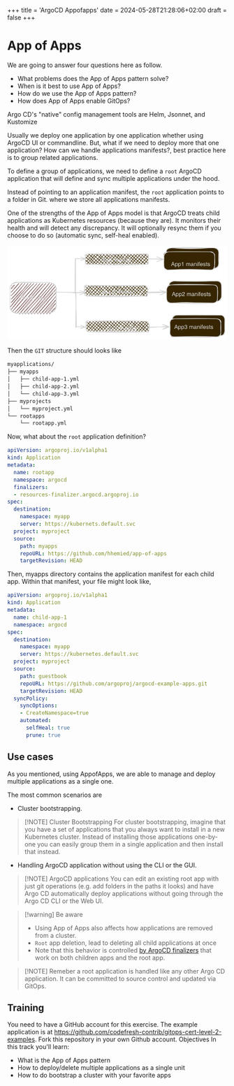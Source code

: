 +++
title = 'ArgoCD Appofapps'
date = 2024-05-28T21:28:06+02:00
draft = false
+++

# App of Apps
We are going to answer four questions here as follow.
- What problems does the App of Apps pattern solve?
- When is it best to use App of Apps?
- How do we use the App of Apps pattern?
- How does App of Apps enable GitOps?

Argo CD's "native" config management tools are Helm, Jsonnet, and Kustomize

Usually we deploy one application by one application whether using ArgoCD UI or commandline.
But, what if we need to deploy more that one application? How can we handle applications manifests?, best practice here is to group related applications.

To define a group of applications, we need to define a `root` ArgoCD application that will define and sync multiple applications under the hood.

Instead of pointing to an application manifest, the `root` application points to a folder in Git. where we store all applications manifests.

One of the strengths of the App of Apps model is that ArgoCD treats child applications as Kubernetes resources (because they are). It monitors their health and will detect any discrepancy. It will optionally resync them if you choose to do so (automatic sync, self-heal enabled).

![appofapps](../../static/images/appofapps-diagram.png)

Then the `GIT` structure should looks like 
```bash
myapplications/
├── myapps
│   ├── child-app-1.yml
│   ├── child-app-2.yml
│   └── child-app-3.yml
├── myprojects
│   └── myproject.yml
└── rootapps
    └── rootapp.yml
```

Now, what about the `root` application definition?

```yaml
apiVersion: argoproj.io/v1alpha1
kind: Application
metadata:
  name: rootapp
  namespace: argocd
  finalizers:
  - resources-finalizer.argocd.argoproj.io
spec:
  destination:
    namespace: myapp
    server: https://kubernets.default.svc
  project: myproject
  source:
    path: myapps
    repoURL: https://github.com/hhemied/app-of-apps
    targetRevision: HEAD
```

Then, myapps directory contains the application manifest for each child app. Within that manifest, your file might look like, 

```yaml
apiVersion: argoproj.io/v1alpha1
kind: Application
metadata:
  name: child-app-1
  namespace: argocd
spec:
  destination:
    namespace: myapp
    server: https://kubernetes.default.svc
  project: myproject
  source:
    path: guestbook
    repoURL: https://github.com/argoproj/argocd-example-apps.git
    targetRevision: HEAD
  syncPolicy:
    syncOptions:
    - CreateNamespace=true
    automated:
      selfHeal: true
      prune: true
```

## Use cases
As you mentioned, using AppofApps, we are able to manage and deploy multiple applications as a single one.

The most common scenarios are
- Cluster bootstrapping.

> [!NOTE] Cluster Bootstrapping
> For cluster bootstrapping, imagine that you have a set of applications that you always want to install in a new Kubernetes cluster. Instead of installing those applications one-by-one you can easily group them in a single application and then install that instead.

- Handling ArgoCD application without using the CLI or the GUI.

> [!NOTE] ArgoCD applications
> You can edit an existing root app with just git operations (e.g. add folders in the paths it looks) and have Argo CD automatically deploy applications without going through the Argo CD CLI or the Web UI.


> [!warning] Be aware
> - Using App of Apps also affects how applications are removed from a cluster.
> - `Root` app deletion, lead to deleting all child applications at once
> - Note that this behavior is controlled [by ArgoCD finalizers](https://argo-cd.readthedocs.io/en/stable/user-guide/app_deletion/) that work on both children apps and the root app.


> [!NOTE] Remeber
> a root application is handled like any other Argo CD application. It can be committed to source control and updated via GitOps.
## Training

You need to have a GitHub account for this exercise.
The example application is at https://github.com/codefresh-contrib/gitops-cert-level-2-examples.
Fork this repository in your own Github account.
Objectives
In this track you'll learn:
- What is the App of Apps pattern
- How to deploy/delete multiple applications as a single unit
- How to do bootstrap a cluster with your favorite apps

